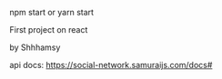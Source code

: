npm start or yarn start


First project on react


by Shhhamsy


api docs: https://social-network.samuraijs.com/docs#
